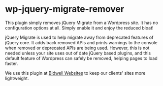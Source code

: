 # wp-jquery-migrate-remover

This plugin simply removes jQuery Migrate from a Wordpress site. It has no configuration options at all. Simply enable it and enjoy the reduced bloat!

jQuery Migrate is used to help migrate away from deprecated features of jQuery core. It adds back removed APIs and prints warnings to the console when removed or deprecated APIs are being used. However, this is not needed unless your site uses out of date jQuery based plugins, and this default feature of Wordpress can safely be removed, helping pages to load faster.

We use this plugin at [Bidwell Websites](https://bidwellwebsites.com/) to keep our clients' sites more lightweight.
